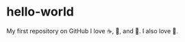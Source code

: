 hello-world
===========

My first repository on GitHub
I love :coffee:, :pizza:, and :dancer:.
I also love :dog:.
